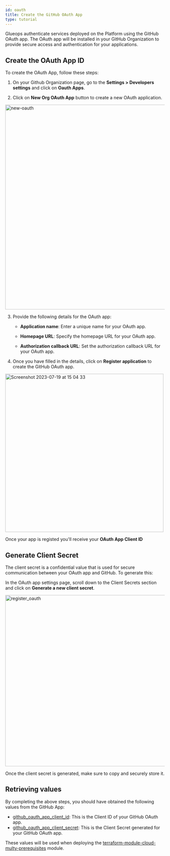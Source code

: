 ```yaml
---
id: oauth
title: Create the GitHub OAuth App
type: tutorial
---
```


Glueops authenticate services deployed on the Platform using the GitHub OAuth app. The OAuth app will be installed in your GitHub Organization to provide secure access and authentication for your applications.

## Create the OAuth App ID

To create the OAuth App, follow these steps:

1. On your Github Organization page, go to the **Settings > Developers settings** and click on **Oauth Apps**.

2. Click on **New Org OAuth App** button to create a new OAuth application.

<img width="647" alt="new-oauth" src="https://github.com/GlueOps/glueops-dev/assets/39309699/3e18c227-61ef-48f7-a592-08818e3407f3"/>

3. Provide the following details for the OAuth app:

   - **Application name**: Enter a unique name for your OAuth app.
   
   - **Homepage URL**: Specify the homepage URL for your OAuth app.

   - **Authorization callback URL**: Set the authorization callback URL for your OAuth app.

4. Once you have filled in the details, click on **Register application** to create the GitHub OAuth app.

<img width="500" alt="Screenshot 2023-07-19 at 15 04 33" src="https://github.com/GlueOps/glueops-dev/assets/39309699/a1053a22-7271-450a-8387-d1dc906cfc3f"/>

Once your app is registed you'll receive your **OAuth App Client ID**

## Generate Client Secret

The client secret is a confidential value that is used for secure communication between your OAuth app and GitHub. To generate this:

In the OAuth app settings page, scroll down to the Client Secrets section and click on **Generate a new client secret**.

<img width="541" alt="register_oauth" src="https://github.com/GlueOps/glueops-dev/assets/39309699/7dde0f95-7f28-4259-8d61-a4f77c693730"/>

Once the client secret is generated, make sure to copy and securely store it.

## Retrieving values

By completing the above steps, you should have obtained the following values from the GitHub App:

- [github_oauth_app_client_id](#create-the-oauth-app-id): This is the Client ID of your GitHub OAuth app.
- [github_oauth_app_client_secret](#generate-client-secret): This is the Client Secret generated for your GitHub OAuth app.

These values will be used when deploying the [terraform-module-cloud-multy-prerequisites](https://github.com/GlueOps/terraform-module-cloud-multy-prerequisites) module.

